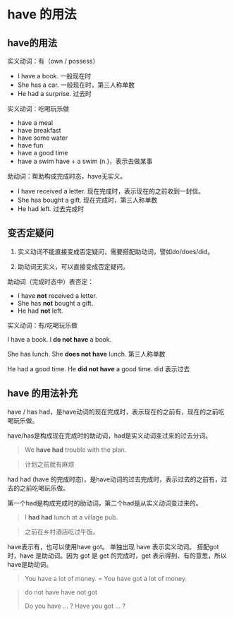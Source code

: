 # have 的用法

## have的用法

实义动词：有（own / possess）

- I have a book. 一般现在时
- She has a car. 一般现在时，第三人称单数
- He had a surprise.  过去时



实义动词：吃喝玩乐做

- have a meal
- have breakfast
- have some water
- have fun
- have a good time
- have a swim   have + a swim (n.)，表示去做某事



助动词：帮助构成完成时态，have无实义。

- I have received a letter. 现在完成时，表示现在的之前收到一封信。
- She has bought a gift. 现在完成时，第三人称单数
- He had left. 过去完成时



## 变否定疑问

1. 实义动词不能直接变成否定疑问，需要搭配助动词，譬如do/does/did。

2. 助动词无实义，可以直接变成否定疑问。



助动词（完成时态中）表否定：

- I have **not** received a letter.
- She has **not** bought a gift.
- He had **not** left.



实义动词：有/吃喝玩乐做

I have a book.
I **do not have** a book.

She has lunch.
She **does not have** lunch.  第三人称单数

He had a good time.
He **did not have** a good time.  did 表示过去



## have 的用法补充

have / has had，是have动词的现在完成时，表示现在的之前有，现在的之前吃喝玩乐做。

have/has是构成现在完成时的助动词，had是实义动词变过来的过去分词。

> We **have had** trouble with the plan.

> 计划之前就有麻烦



had had (have 的完成时态)，是have动词的过去完成时，表示过去的之前有，过去的之前吃喝玩乐做。

第一个had是构成完成时的助动词，第二个had是从实义动词变过来的。

> I **had had** lunch at a village pub.

> 之前在乡村酒店吃过午饭。



have表示有，也可以使用have got。
单独出现 have 表示实义动词。
搭配got时，have 是助动词。因为 got 是 get 的完成时，get 表示得到、有的意思，所以have是助动词。

> You have a lot of money. = You have got a lot of money.

> do not have                            have not got
>
> Do you have ... ?                    Have you got ... ?
